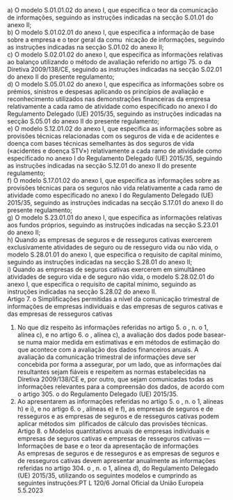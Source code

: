  
a) O modelo S.01.01.02 do anexo I, que especifica o teor da comunicação de informações, seguindo as instruções 
indicadas na secção S.01.01 do anexo II;  
b) O modelo S.01.02.01 do anexo I, que especifica a informação de base sobre a empresa e o teor geral da comu ­
nicação de informações, seguindo as instruções indicadas na secção S.01.02 do anexo II;  
c) O modelo S.02.01.02 do anexo I, que especifica as informações relativas ao balanço utilizando o método de 
avaliação referido no artigo 75.  o da Diretiva 2009/138/CE, seguindo as instruções indicadas na secção S.02.01 do 
anexo II do presente regulamento;  
d) O modelo S.05.01.02 do anexo I, que especifica as informações sobre os prémios, sinistros e despesas aplicando os 
princípios de avaliação e reconhecimento utilizados nas demonstrações financeiras da empresa relativamente a cada 
ramo de atividade como especificado no anexo I do Regulamento Delegado (UE) 2015/35, seguindo as instruções 
indicadas na secção S.05.01 do anexo II do presente regulamento;  
e) O modelo S.12.01.02 do anexo I, que especifica as informações sobre as provisões técnicas relacionadas com os 
seguros de vida e de acidentes e doença com bases técnicas semelhantes às dos seguros de vida («acidentes e doença 
STV») relativamente a cada ramo de atividade como especificado no anexo I do Regulamento Delegado (UE) 
2015/35, seguindo as instruções indicadas na secção S.12.01 do anexo II do presente regulamento;  
f) O modelo S.17.01.02 do anexo I, que especifica as informações sobre as provisões técnicas para os seguros não vida 
relativamente a cada ramo de atividade como especificado no anexo I do Regulamento Delegado (UE) 2015/35, 
seguindo as instruções indicadas na secção S.17.01 do anexo II do presente regulamento;  
g) O modelo S.23.01.01 do anexo I, que especifica as informações relativas aos fundos próprios, seguindo as instruções 
indicadas na secção S.23.01 do anexo II;  
h) Quando as empresas de seguros e de resseguros cativas exercerem exclusivamente atividades de seguro ou de 
resseguro vida ou não vida, o modelo S.28.01.01 do anexo I, que especifica o requisito de capital mínimo, seguindo 
as instruções indicadas na secção S.28.01 do anexo II;  
i) Quando as empresas de seguros cativas exercerem em simultâneo atividades de seguro vida e de seguro não vida, o 
modelo S.28.02.01 do anexo I, que especifica o requisito de capital mínimo, seguindo as instruções indicadas na 
secção S.28.02 do anexo II.  
Artigo 7.  o 
Simplificações permitidas a nível da comunicação trimestral de informações de empresas individuais e das 
empresas de seguros cativas e das empresas de resseguros cativas  
1. No que diz respeito às informações referidas no artigo 5.  o , n.  o 1, alínea c), e no artigo 6.  o , alínea c), a avaliação dos 
dados pode basear-se numa maior medida em estimativas e em métodos de estimação do que acontece com a avaliação 
dos dados financeiros anuais. A avaliação da comunicação trimestral de informações deve ser concebida por forma a 
assegurar, por um lado, que as informações daí resultantes sejam fiáveis e respeitem as normas estabelecidas na Diretiva 
2009/138/CE e, por outro, que sejam comunicadas todas as informações relevantes para a compreensão dos dados, de 
acordo com o artigo 305.  o do Regulamento Delegado (UE) 2015/35.  
2. Ao apresentarem as informações referidas no artigo 5.  o , n.  o 1, alíneas h) e i), e no artigo 6.  o , alíneas e) e f), as 
empresas de seguros e de resseguros e as empresas de seguros e de resseguros cativas podem aplicar métodos sim ­
plificados de cálculo das provisões técnicas.  
Artigo 8.  o 
Modelos quantitativos anuais de empresas individuais e empresas de seguros cativas e empresas de resseguros 
cativas — Informações de base e o teor da apresentação de informações  
As empresas de seguros e de resseguros e as empresas de seguros e de resseguros cativas devem apresentar anualmente 
as informações referidas no artigo 304.  o , n.  o 1, alínea d), do Regulamento Delegado (UE) 2015/35, utilizando os 
seguintes modelos e cumprindo as seguintes instruções:PT  L 120/6 Jornal Oficial da União Europeia 5.5.2023